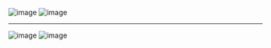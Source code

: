 ![image](https://user-images.githubusercontent.com/57319180/196505684-e5e40289-ddc1-48df-8134-d4442b95c510.png)
![image](https://user-images.githubusercontent.com/57319180/196505730-b4de26ba-80db-4937-9acd-419403d6f18e.png)

----------------------------------------------------------------------------------------------------------------------
![image](https://user-images.githubusercontent.com/57319180/196503591-9af3dc2c-6284-4c4c-97cc-f6064e6d557d.png)
![image](https://user-images.githubusercontent.com/57319180/196503640-d1ae66e0-87cb-42d4-b708-d56c08d98f06.png)

